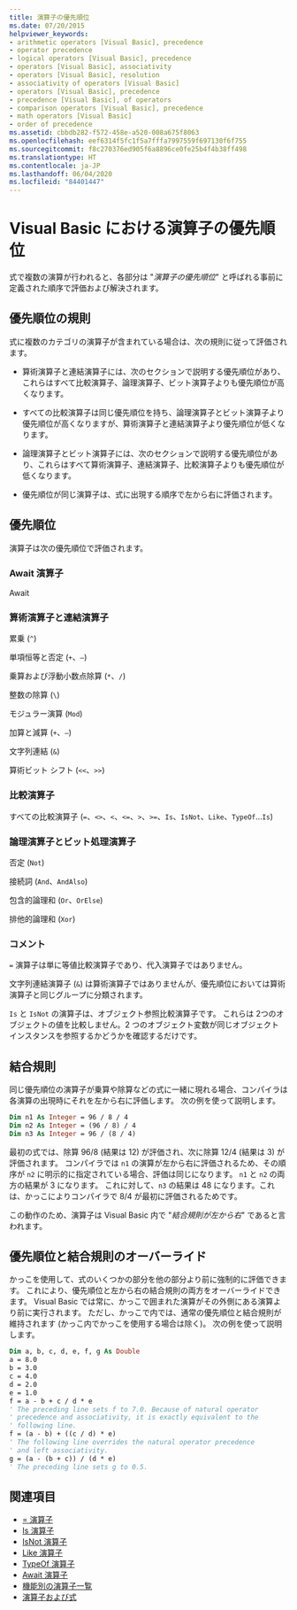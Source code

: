 ```yaml
---
title: 演算子の優先順位
ms.date: 07/20/2015
helpviewer_keywords:
- arithmetic operators [Visual Basic], precedence
- operator precedence
- logical operators [Visual Basic], precedence
- operators [Visual Basic], associativity
- operators [Visual Basic], resolution
- associativity of operators [Visual Basic]
- operators [Visual Basic], precedence
- precedence [Visual Basic], of operators
- comparison operators [Visual Basic], precedence
- math operators [Visual Basic]
- order of precedence
ms.assetid: cbbdb282-f572-458e-a520-008a675f8063
ms.openlocfilehash: eef6314f5fc1f5a7fffa7997559f697130f6f755
ms.sourcegitcommit: f8c270376ed905f6a8896ce0fe25b4f4b38ff498
ms.translationtype: HT
ms.contentlocale: ja-JP
ms.lasthandoff: 06/04/2020
ms.locfileid: "84401447"
---
```

# <a name="operator-precedence-in-visual-basic"></a>Visual Basic における演算子の優先順位
式で複数の演算が行われると、各部分は "*演算子の優先順位*" と呼ばれる事前に定義された順序で評価および解決されます。

## <a name="precedence-rules"></a>優先順位の規則
 式に複数のカテゴリの演算子が含まれている場合は、次の規則に従って評価されます。

- 算術演算子と連結演算子には、次のセクションで説明する優先順位があり、これらはすべて比較演算子、論理演算子、ビット演算子よりも優先順位が高くなります。

- すべての比較演算子は同じ優先順位を持ち、論理演算子とビット演算子より優先順位が高くなりますが、算術演算子と連結演算子より優先順位が低くなります。

- 論理演算子とビット演算子には、次のセクションで説明する優先順位があり、これらはすべて算術演算子、連結演算子、比較演算子よりも優先順位が低くなります。

- 優先順位が同じ演算子は、式に出現する順序で左から右に評価されます。

## <a name="precedence-order"></a>優先順位
 演算子は次の優先順位で評価されます。

### <a name="await-operator"></a>Await 演算子
 Await

### <a name="arithmetic-and-concatenation-operators"></a>算術演算子と連結演算子
 累乗 (`^`)

 単項恒等と否定 (`+`、`–`)

 乗算および浮動小数点除算 (`*`、`/`)

 整数の除算 (`\`)

 モジュラー演算 (`Mod`)

 加算と減算 (`+`、`–`)

 文字列連結 (`&`)

 算術ビット シフト (`<<`、`>>`)

### <a name="comparison-operators"></a>比較演算子
 すべての比較演算子 (`=`、`<>`、`<`、`<=`、`>`、`>=`、`Is`、`IsNot`、`Like`、`TypeOf`...`Is`)

### <a name="logical-and-bitwise-operators"></a>論理演算子とビット処理演算子
 否定 (`Not`)

 接続詞 (`And`、`AndAlso`)

 包含的論理和 (`Or`、`OrElse`)

 排他的論理和 (`Xor`)

### <a name="comments"></a>コメント
 `=` 演算子は単に等値比較演算子であり、代入演算子ではありません。

 文字列連結演算子 (`&`) は算術演算子ではありませんが、優先順位においては算術演算子と同じグループに分類されます。

 `Is` と `IsNot` の演算子は、オブジェクト参照比較演算子です。 これらは 2つのオブジェクトの値を比較しません。2 つのオブジェクト変数が同じオブジェクト インスタンスを参照するかどうかを確認するだけです。

## <a name="associativity"></a>結合規則
 同じ優先順位の演算子が乗算や除算などの式に一緒に現れる場合、コンパイラは各演算の出現時にそれを左から右に評価します。 次の例を使って説明します。

```vb
Dim n1 As Integer = 96 / 8 / 4
Dim n2 As Integer = (96 / 8) / 4
Dim n3 As Integer = 96 / (8 / 4)
```

 最初の式では、除算 96/8 (結果は 12) が評価され、次に除算 12/4 (結果は 3) が評価されます。 コンパイラでは `n1` の演算が左から右に評価されるため、その順序が `n2` に明示的に指定されている場合、評価は同じになります。 `n1` と `n2` の両方の結果が 3 になります。 これに対して、`n3` の結果は 48 になります。これは、かっこによりコンパイラで 8/4 が最初に評価されるためです。

 この動作のため、演算子は Visual Basic 内で "*結合規則が左から右*" であると言われます。

## <a name="overriding-precedence-and-associativity"></a>優先順位と結合規則のオーバーライド
 かっこを使用して、式のいくつかの部分を他の部分より前に強制的に評価できます。 これにより、優先順位と左から右の結合規則の両方をオーバーライドできます。 Visual Basic では常に、かっこで囲まれた演算がその外側にある演算より前に実行されます。 ただし、かっこで内では、通常の優先順位と結合規則が維持されます (かっこ内でかっこを使用する場合は除く)。 次の例を使って説明します。

```vb
Dim a, b, c, d, e, f, g As Double
a = 8.0
b = 3.0
c = 4.0
d = 2.0
e = 1.0
f = a - b + c / d * e
' The preceding line sets f to 7.0. Because of natural operator
' precedence and associativity, it is exactly equivalent to the
' following line.
f = (a - b) + ((c / d) * e)
' The following line overrides the natural operator precedence
' and left associativity.
g = (a - (b + c)) / (d * e)
' The preceding line sets g to 0.5.
```

## <a name="see-also"></a>関連項目

- [= 演算子](assignment-operator.md)
- [Is 演算子](is-operator.md)
- [IsNot 演算子](isnot-operator.md)
- [Like 演算子](like-operator.md)
- [TypeOf 演算子](typeof-operator.md)
- [Await 演算子](await-operator.md)
- [機能別の演算子一覧](operators-listed-by-functionality.md)
- [演算子および式](../../programming-guide/language-features/operators-and-expressions/index.md)
